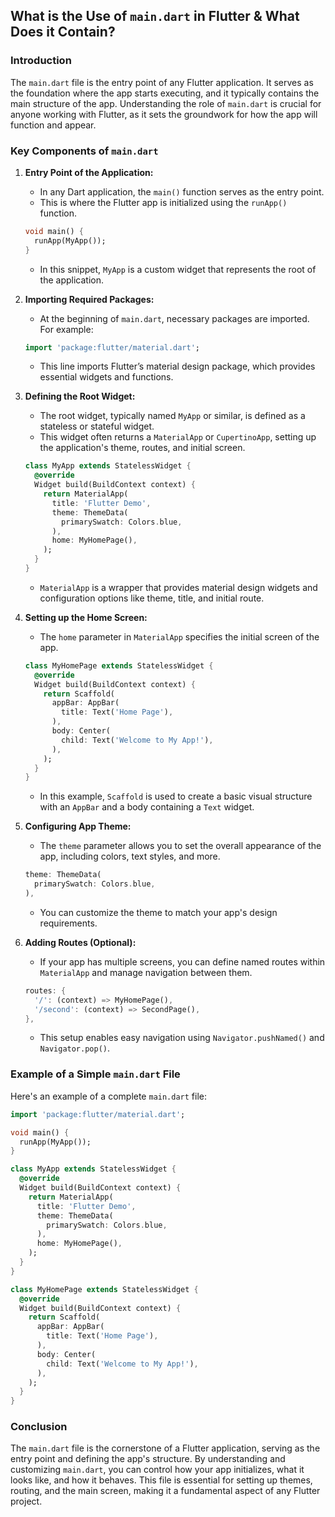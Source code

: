 ## What is the Use of `main.dart` in Flutter & What Does it Contain?

### Introduction

The `main.dart` file is the entry point of any Flutter application. It serves as the foundation where the app starts executing, and it typically contains the main structure of the app. Understanding the role of `main.dart` is crucial for anyone working with Flutter, as it sets the groundwork for how the app will function and appear.

### Key Components of `main.dart`

1. **Entry Point of the Application:**

   - In any Dart application, the `main()` function serves as the entry point.
   - This is where the Flutter app is initialized using the `runApp()` function.

   ```dart
   void main() {
     runApp(MyApp());
   }
   ```

   - In this snippet, `MyApp` is a custom widget that represents the root of the application.
2. **Importing Required Packages:**

   - At the beginning of `main.dart`, necessary packages are imported. For example:

   ```dart
   import 'package:flutter/material.dart';
   ```

   - This line imports Flutter’s material design package, which provides essential widgets and functions.
3. **Defining the Root Widget:**

   - The root widget, typically named `MyApp` or similar, is defined as a stateless or stateful widget.
   - This widget often returns a `MaterialApp` or `CupertinoApp`, setting up the application's theme, routes, and initial screen.

   ```dart
   class MyApp extends StatelessWidget {
     @override
     Widget build(BuildContext context) {
       return MaterialApp(
         title: 'Flutter Demo',
         theme: ThemeData(
           primarySwatch: Colors.blue,
         ),
         home: MyHomePage(),
       );
     }
   }
   ```

   - `MaterialApp` is a wrapper that provides material design widgets and configuration options like theme, title, and initial route.
4. **Setting up the Home Screen:**

   - The `home` parameter in `MaterialApp` specifies the initial screen of the app.

   ```dart
   class MyHomePage extends StatelessWidget {
     @override
     Widget build(BuildContext context) {
       return Scaffold(
         appBar: AppBar(
           title: Text('Home Page'),
         ),
         body: Center(
           child: Text('Welcome to My App!'),
         ),
       );
     }
   }
   ```

   - In this example, `Scaffold` is used to create a basic visual structure with an `AppBar` and a body containing a `Text` widget.
5. **Configuring App Theme:**

   - The `theme` parameter allows you to set the overall appearance of the app, including colors, text styles, and more.

   ```dart
   theme: ThemeData(
     primarySwatch: Colors.blue,
   ),
   ```

   - You can customize the theme to match your app's design requirements.
6. **Adding Routes (Optional):**

   - If your app has multiple screens, you can define named routes within `MaterialApp` and manage navigation between them.

   ```dart
   routes: {
     '/': (context) => MyHomePage(),
     '/second': (context) => SecondPage(),
   },
   ```

   - This setup enables easy navigation using `Navigator.pushNamed()` and `Navigator.pop()`.

### Example of a Simple `main.dart` File

Here's an example of a complete `main.dart` file:

```dart
import 'package:flutter/material.dart';

void main() {
  runApp(MyApp());
}

class MyApp extends StatelessWidget {
  @override
  Widget build(BuildContext context) {
    return MaterialApp(
      title: 'Flutter Demo',
      theme: ThemeData(
        primarySwatch: Colors.blue,
      ),
      home: MyHomePage(),
    );
  }
}

class MyHomePage extends StatelessWidget {
  @override
  Widget build(BuildContext context) {
    return Scaffold(
      appBar: AppBar(
        title: Text('Home Page'),
      ),
      body: Center(
        child: Text('Welcome to My App!'),
      ),
    );
  }
}
```

### Conclusion

The `main.dart` file is the cornerstone of a Flutter application, serving as the entry point and defining the app's structure. By understanding and customizing `main.dart`, you can control how your app initializes, what it looks like, and how it behaves. This file is essential for setting up themes, routing, and the main screen, making it a fundamental aspect of any Flutter project.
